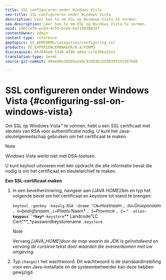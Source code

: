 ```yaml
---
title: SSL configureren onder Windows Vista
seo-title: SSL configureren onder Windows Vista
description: Leer hoe te om SSL op Windows Vista te vormen.
seo-description: Leer hoe te om SSL op Windows Vista te vormen.
uuid: 20bfcefb-ec84-4c55-bceb-6af106d883d7
contentOwner: admin
content-type: reference
geptopics: SG_AEMFORMS/categories/configuring_ssl
products: SG_EXPERIENCEMANAGER/6.4/FORMS
discoiquuid: 667645a0-53d0-4f9b-a0ba-cc7e366a23a1
translation-type: tm+mt
source-git-commit: d04e08e105bba2e6c92d93bcb58839f1b5307bd8

---
```



# SSL configureren onder Windows Vista {#configuring-ssl-on-windows-vista}

Om SSL op Windows Vista™ te vormen, hebt u een SSL certificaat met sleutels van RSA voor authentificatie nodig. U kunt het Java-sleutelgereedschap gebruiken om het certificaat te maken.

>[!NOTE]
>
>Windows Vista werkt niet met DSA-toetsen.

U kunt keytool uitvoeren met één opdracht die alle informatie bevat die nodig is om het certificaat en sleutelarchief te maken.

**Een SSL-certificaat maken**

1. In een bevelherinnering, navigeer aan *[JAVA HOME]*/bin en typ het volgende bevel om het certificaat en keystore tot stand te brengen:

   `keytool -genkey -keyalg RSA -dname "CN=`*Hostnaam *`, OU=`*Groepsnaam* `, O=`*bedrijfsnaam *`,L=`*Plaats***** Naam* `, S=`*Provincie *`, C=`** `" -alias`**`-keypass``*key*`**`-keystore`** Landcode&quot;LC Cert&quot;**_*passwordkeystorename `.keystore`

   >[!NOTE]
   >
   >Vervang *[JAVA_HOME]door de map waarin de JDK is geïnstalleerd en vervang de cursieve tekst door waarden die overeenkomen met uw omgeving.*

1. Typ `changeit` het wachtwoord. Dit wachtwoord is de standaardinstelling voor een Java-installatie en de systeembeheerder kan deze hebben gewijzigd.

